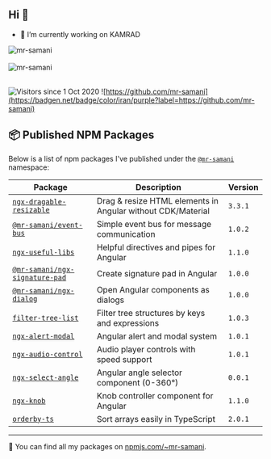 ## Hi  👋

- 🔭 I’m currently working on KAMRAD
<div>
  <img align="center" src="https://github-readme-stats.vercel.app/api/top-langs/?username=mr-samani&layout=compact&theme=dark" alt="mr-samani" />
<div/>
<br />

<div>
  <img align="center" src="https://github-readme-stats.vercel.app/api?username=mr-samani&show_icons=true&theme=dark" alt="mr-samani" />
<div/>
<br />
  
![Visitors since 1 Oct 2020](https://estruyf-github.azurewebsites.net/api/VisitorHit?user=mr-samani&countColor=%237B1E7A)
![https://github.com/mr-samani](https://badgen.net/badge/color/iran/purple?label=https://github.com/mr-samani)




## 📦 Published NPM Packages

Below is a list of npm packages I've published under the [`@mr-samani`](https://www.npmjs.com/~mr-samani) namespace:

| Package | Description | Version |
|--------|-------------|---------|
| [`ngx-dragable-resizable`](https://www.npmjs.com/package/ngx-dragable-resizable) | Drag & resize HTML elements in Angular without CDK/Material | `3.3.1` |
| [`@mr-samani/event-bus`](https://www.npmjs.com/package/@mr-samani/event-bus) | Simple event bus for message communication | `1.0.2` |
| [`ngx-useful-libs`](https://www.npmjs.com/package/ngx-useful-libs) | Helpful directives and pipes for Angular | `1.1.0` |
| [`@mr-samani/ngx-signature-pad`](https://www.npmjs.com/package/@mr-samani/ngx-signature-pad) | Create signature pad in Angular | `1.0.0` |
| [`@mr-samani/ngx-dialog`](https://www.npmjs.com/package/@mr-samani/ngx-dialog) | Open Angular components as dialogs | `1.0.0` |
| [`filter-tree-list`](https://www.npmjs.com/package/filter-tree-list) | Filter tree structures by keys and expressions | `1.0.3` |
| [`ngx-alert-modal`](https://www.npmjs.com/package/ngx-alert-modal) | Angular alert and modal system | `1.0.1` |
| [`ngx-audio-control`](https://www.npmjs.com/package/ngx-audio-control) | Audio player controls with speed support | `1.0.1` |
| [`ngx-select-angle`](https://www.npmjs.com/package/ngx-select-angle) | Angular angle selector component (0-360°) | `0.0.1` |
| [`ngx-knob`](https://www.npmjs.com/package/ngx-knob) | Knob controller component for Angular | `1.1.0` |
| [`orderby-ts`](https://www.npmjs.com/package/orderby-ts) | Sort arrays easily in TypeScript | `2.0.1` |

---

🎯 You can find all my packages on [npmjs.com/~mr-samani](https://www.npmjs.com/~mr-samani).
